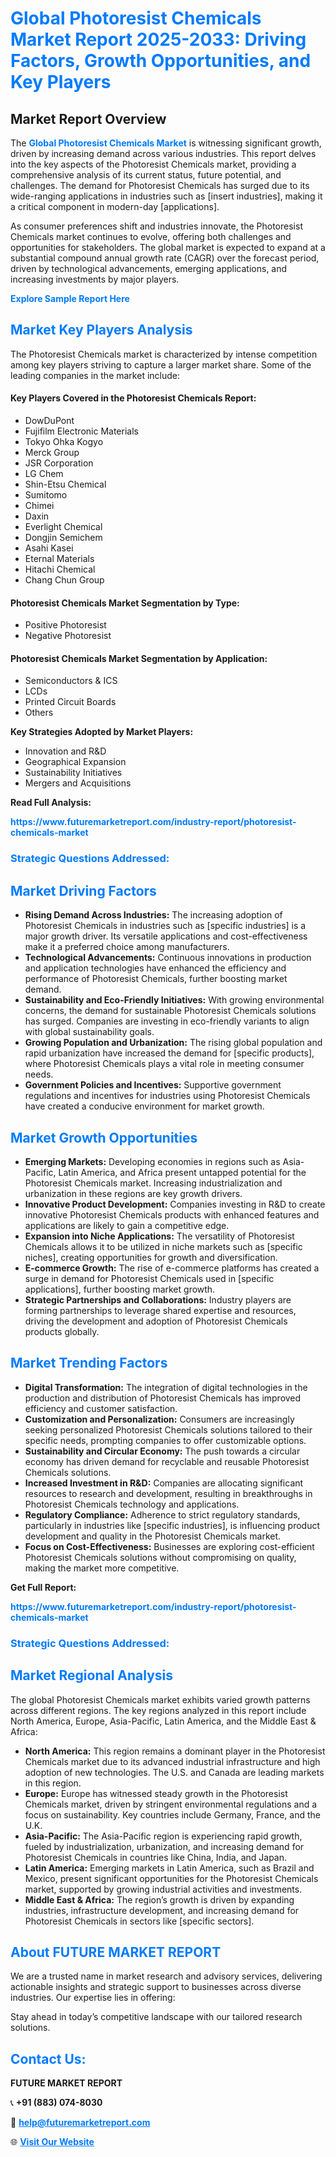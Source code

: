 <h1 style="color: #007BFF;">Global Photoresist Chemicals Market Report 2025-2033: Driving Factors, Growth Opportunities, and Key Players</h1>

<section id="overview">
<h2>Market Report Overview</h2>
<p>The <a href="https://www.futuremarketreport.com/industry-report/photoresist-chemicals-market" style="color: #007BFF; text-decoration: none;"><strong>Global Photoresist Chemicals Market</strong></a> is witnessing significant growth, driven by increasing demand across various industries. This report delves into the key aspects of the Photoresist Chemicals market, providing a comprehensive analysis of its current status, future potential, and challenges. The demand for Photoresist Chemicals has surged due to its wide-ranging applications in industries such as [insert industries], making it a critical component in modern-day [applications].</p>
<p>As consumer preferences shift and industries innovate, the Photoresist Chemicals market continues to evolve, offering both challenges and opportunities for stakeholders. The global market is expected to expand at a substantial compound annual growth rate (CAGR) over the forecast period, driven by technological advancements, emerging applications, and increasing investments by major players.</p>
</section>

<section id="overview">
<p><a href="https://www.futuremarketreport.com/request-sample/reportId=26938" style="color: #007BFF; text-decoration: none;"><strong>Explore Sample Report Here</strong></a></p>
</section>

<section id="key-players">
<h2 style="color: #007BFF;">Market Key Players Analysis</h2>
<p>The Photoresist Chemicals market is characterized by intense competition among key players striving to capture a larger market share. Some of the leading companies in the market include:</p>
<h4>Key Players Covered in the Photoresist Chemicals Report:</h4>
<ul><li>DowDuPont</li><li>Fujifilm Electronic Materials</li><li>Tokyo Ohka Kogyo</li><li>Merck Group</li><li>JSR Corporation</li><li>LG Chem</li><li>Shin-Etsu Chemical</li><li>Sumitomo</li><li>Chimei</li><li>Daxin</li><li>Everlight Chemical</li><li>Dongjin Semichem</li><li>Asahi Kasei</li><li>Eternal Materials</li><li>Hitachi Chemical</li><li>Chang Chun Group</li></ul>
<h4>Photoresist Chemicals Market Segmentation by Type:</h4>
<ul><li>Positive Photoresist</li><li>Negative Photoresist</li></ul>

<h4>Photoresist Chemicals Market Segmentation by Application:</h4>
<ul><li>Semiconductors &amp; ICS</li><li>LCDs</li><li>Printed Circuit Boards</li><li>Others</li></ul>
<p><strong>Key Strategies Adopted by Market Players:</strong></p>
<ul>
<li>Innovation and R&D</li>
<li>Geographical Expansion</li>
<li>Sustainability Initiatives</li>
<li>Mergers and Acquisitions</li>
</ul>
</section>

<section>
<p><strong>Read Full Analysis: </strong></p><a href="https://www.futuremarketreport.com/industry-report/photoresist-chemicals-market" style="color: #007BFF; text-decoration: none;"><strong>https://www.futuremarketreport.com/industry-report/photoresist-chemicals-market</strong></a>
<h3 style="color: #007BFF;">Strategic Questions Addressed:</h3>
</section>

<section id="driving-factors">
<h2 style="color: #007BFF;">Market Driving Factors</h2>
<ul>
<li><strong>Rising Demand Across Industries:</strong> The increasing adoption of Photoresist Chemicals in industries such as [specific industries] is a major growth driver. Its versatile applications and cost-effectiveness make it a preferred choice among manufacturers.</li>
<li><strong>Technological Advancements:</strong> Continuous innovations in production and application technologies have enhanced the efficiency and performance of Photoresist Chemicals, further boosting market demand.</li>
<li><strong>Sustainability and Eco-Friendly Initiatives:</strong> With growing environmental concerns, the demand for sustainable Photoresist Chemicals solutions has surged. Companies are investing in eco-friendly variants to align with global sustainability goals.</li>
<li><strong>Growing Population and Urbanization:</strong> The rising global population and rapid urbanization have increased the demand for [specific products], where Photoresist Chemicals plays a vital role in meeting consumer needs.</li>
<li><strong>Government Policies and Incentives:</strong> Supportive government regulations and incentives for industries using Photoresist Chemicals have created a conducive environment for market growth.</li>
</ul>
</section>

<section id="growth-opportunities">
<h2 style="color: #007BFF;">Market Growth Opportunities</h2>
<ul>
<li><strong>Emerging Markets:</strong> Developing economies in regions such as Asia-Pacific, Latin America, and Africa present untapped potential for the Photoresist Chemicals market. Increasing industrialization and urbanization in these regions are key growth drivers.</li>
<li><strong>Innovative Product Development:</strong> Companies investing in R&D to create innovative Photoresist Chemicals products with enhanced features and applications are likely to gain a competitive edge.</li>
<li><strong>Expansion into Niche Applications:</strong> The versatility of Photoresist Chemicals allows it to be utilized in niche markets such as [specific niches], creating opportunities for growth and diversification.</li>
<li><strong>E-commerce Growth:</strong> The rise of e-commerce platforms has created a surge in demand for Photoresist Chemicals used in [specific applications], further boosting market growth.</li>
<li><strong>Strategic Partnerships and Collaborations:</strong> Industry players are forming partnerships to leverage shared expertise and resources, driving the development and adoption of Photoresist Chemicals products globally.</li>
</ul>
</section>

<section id="trending-factors">
<h2 style="color: #007BFF;">Market Trending Factors</h2>
<ul>
<li><strong>Digital Transformation:</strong> The integration of digital technologies in the production and distribution of Photoresist Chemicals has improved efficiency and customer satisfaction.</li>
<li><strong>Customization and Personalization:</strong> Consumers are increasingly seeking personalized Photoresist Chemicals solutions tailored to their specific needs, prompting companies to offer customizable options.</li>
<li><strong>Sustainability and Circular Economy:</strong> The push towards a circular economy has driven demand for recyclable and reusable Photoresist Chemicals solutions.</li>
<li><strong>Increased Investment in R&D:</strong> Companies are allocating significant resources to research and development, resulting in breakthroughs in Photoresist Chemicals technology and applications.</li>
<li><strong>Regulatory Compliance:</strong> Adherence to strict regulatory standards, particularly in industries like [specific industries], is influencing product development and quality in the Photoresist Chemicals market.</li>
<li><strong>Focus on Cost-Effectiveness:</strong> Businesses are exploring cost-efficient Photoresist Chemicals solutions without compromising on quality, making the market more competitive.</li>
</ul>
</section>

<section>
<p><strong>Get Full Report: </strong></p><a href="https://www.futuremarketreport.com/industry-report/photoresist-chemicals-market" style="color: #007BFF; text-decoration: none;"><strong>https://www.futuremarketreport.com/industry-report/photoresist-chemicals-market</strong></a>
<h3 style="color: #007BFF;">Strategic Questions Addressed:</h3>
</section>


<section id="regional-analysis">
<h2 style="color: #007BFF;">Market Regional Analysis</h2>
<p>The global Photoresist Chemicals market exhibits varied growth patterns across different regions. The key regions analyzed in this report include North America, Europe, Asia-Pacific, Latin America, and the Middle East & Africa:</p>
<ul>
<li><strong>North America:</strong> This region remains a dominant player in the Photoresist Chemicals market due to its advanced industrial infrastructure and high adoption of new technologies. The U.S. and Canada are leading markets in this region.</li>
<li><strong>Europe:</strong> Europe has witnessed steady growth in the Photoresist Chemicals market, driven by stringent environmental regulations and a focus on sustainability. Key countries include Germany, France, and the U.K.</li>
<li><strong>Asia-Pacific:</strong> The Asia-Pacific region is experiencing rapid growth, fueled by industrialization, urbanization, and increasing demand for Photoresist Chemicals in countries like China, India, and Japan.</li>
<li><strong>Latin America:</strong> Emerging markets in Latin America, such as Brazil and Mexico, present significant opportunities for the Photoresist Chemicals market, supported by growing industrial activities and investments.</li>
<li><strong>Middle East & Africa:</strong> The region’s growth is driven by expanding industries, infrastructure development, and increasing demand for Photoresist Chemicals in sectors like [specific sectors].</li>
</ul>
</section>

<footer>
<h2 style="color: #007BFF;">About FUTURE MARKET REPORT</h2>
<p>We are a trusted name in market research and advisory services, delivering actionable insights and strategic support to businesses across diverse industries. Our expertise lies in offering:</p>

<p>Stay ahead in today’s competitive landscape with our tailored research solutions.</p>

<h2 style="color: #007BFF;">Contact Us:</h2>
<p><strong>FUTURE MARKET REPORT</strong></p>
<p>📞 <strong>+91 (883) 074-8030</strong></p>
<p>📧 <strong><a href="mailto:help@futuremarketreport.com" style="color: #007BFF;">help@futuremarketreport.com</a></strong></p>
<p>🌐 <strong><a href="https://www.futuremarketreport.com/" style="color: #007BFF;">Visit Our Website</a></strong></p>
</footer>